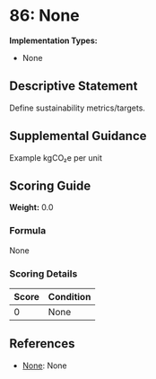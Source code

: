 # 86: None

**Implementation Types:**
- None

## Descriptive Statement

Define sustainability metrics/targets.

## Supplemental Guidance

Example kgCO₂e per unit

## Scoring Guide

**Weight:** 0.0

### Formula

None

### Scoring Details

| Score | Condition |
| ----- | --------- |
| 0 | None |

## References

- [None](None): None

